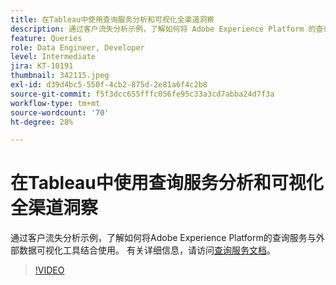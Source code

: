 ```yaml
---
title: 在Tableau中使用查询服务分析和可视化全渠道洞察
description: 通过客户流失分析示例，了解如何将 Adobe Experience Platform 的查询服务与外部数据可视化工具结合使用。
feature: Queries
role: Data Engineer, Developer
level: Intermediate
jira: KT-10191
thumbnail: 342115.jpeg
exl-id: d39d4bc5-550f-4cb2-875d-2e81a6f4c2b8
source-git-commit: f5f3dcc655fffc056fe95c33a3cd7abba24d7f3a
workflow-type: tm+mt
source-wordcount: '70'
ht-degree: 28%

---
```


# 在Tableau中使用查询服务分析和可视化全渠道洞察

通过客户流失分析示例，了解如何将Adobe Experience Platform的查询服务与外部数据可视化工具结合使用。 有关详细信息，请访问[查询服务文档](https://experienceleague.adobe.com/zh-hans/docs/experience-platform/query/home)。

>[!VIDEO](https://video.tv.adobe.com/v/342115?learn=on&enablevpops)
